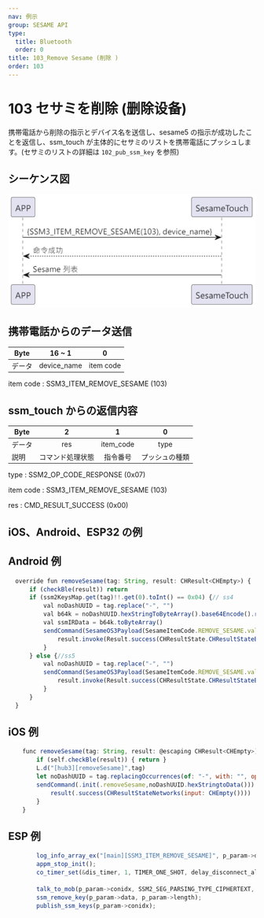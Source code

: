 ```yaml
---
nav: 例示
group: SESAME API
type:
  title: Bluetooth
  order: 0
title: 103_Remove Sesame (削除 )
order: 103
---
```


# 103 セサミを削除 (删除设备)

携帯電話から削除の指示とデバイス名を送信し、sesame5 の指示が成功したことを返信し、ssm_touch が主体的にセサミのリストを携帯電話にプッシュします。(セサミのリストの詳細は `102_pub_ssm_key` を参照)

## シーケンス図

<p align="left" >
  <img src="./src/rm_sesame/rm_sesame.png" alt="" title="">
</p>

## 携帯電話からのデータ送信

| Byte   |   16 ~ 1    |     0     |
| ------ | :---------: | :-------: |
| データ | device_name | item code |

item code : SSM3_ITEM_REMOVE_SESAME (103)

## ssm_touch からの返信内容

| Byte   |        2         |     1     |       0        |
| ------ | :--------------: | :-------: | :------------: |
| データ |       res        | item_code |      type      |
| 説明   | コマンド処理状態 | 指令番号  | プッシュの種類 |

type : SSM2_OP_CODE_RESPONSE (0x07)

item code : SSM3_ITEM_REMOVE_SESAME (103)

res : CMD_RESULT_SUCCESS (0x00)

## iOS、Android、ESP32 の例
 ## Android 例

```jsx | pure
  override fun removeSesame(tag: String, result: CHResult<CHEmpty>) {
      if (checkBle(result)) return
      if (ssm2KeysMap.get(tag)!!.get(0).toInt() == 0x04) {// ss4
          val noDashUUID = tag.replace("-", "")
          val b64k = noDashUUID.hexStringToByteArray().base64Encode().replace("=", "")
          val ssmIRData = b64k.toByteArray()
          sendCommand(SesameOS3Payload(SesameItemCode.REMOVE_SESAME.value, ssmIRData)) { ssm2ResponsePayload ->
              result.invoke(Result.success(CHResultState.CHResultStateBLE(CHEmpty())))
          }
      } else {//ss5
          val noDashUUID = tag.replace("-", "")
          sendCommand(SesameOS3Payload(SesameItemCode.REMOVE_SESAME.value, noDashUUID.hexStringToByteArray())) { ssm2ResponsePayload ->
              result.invoke(Result.success(CHResultState.CHResultStateBLE(CHEmpty())))
          }
      }
  }
```

## iOS 例

```jsx | pure
    func removeSesame(tag: String, result: @escaping CHResult<CHEmpty>) {
        if (self.checkBle(result)) { return }
        L.d("[hub3][removeSesame]",tag)
        let noDashUUID = tag.replacingOccurrences(of: "-", with: "", options: [], range: nil)
        sendCommand(.init(.removeSesame,noDashUUID.hexStringtoData())) { (response) in
            result(.success(CHResultStateNetworks(input: CHEmpty())))
        }
    }
```

## ESP 例

```jsx | pure
        log_info_array_ex("[main][SSM3_ITEM_REMOVE_SESAME]", p_param->data, p_param->length)
        appm_stop_init();
        co_timer_set(&dis_timer, 1, TIMER_ONE_SHOT, delay_disconnect_all_ssm, NULL);

        talk_to_mob(p_param->conidx, SSM2_SEG_PARSING_TYPE_CIPHERTEXT, ble_tx_buf, 3);
        ssm_remove_key(p_param->data, p_param->length);
        publish_ssm_keys(p_param->conidx);
``` 

